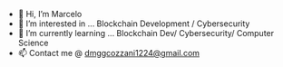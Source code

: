 - 👋 Hi, I’m Marcelo
- 👀 I’m interested in ... Blockchain Development / Cybersecurity
- 🌱 I’m currently learning ... Blockchain Dev/ Cybersecurity/ Computer Science
- 📫 Contact me @ dmggcozzani1224@gmail.com

<!---
dmggcozzani/dmggcozzani is a ✨ special ✨ repository because its `README.md` (this file) appears on your GitHub profile.
You can click the Preview link to take a look at your changes.
--->
